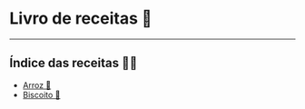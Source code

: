 # Livro de receitas 📖

---

## Índice das receitas 👨‍🍳
  - [Arroz 🍚](https://github.com/LucasJSM/Git-studies/blob/main/receitas/arroz.md) 
  - [Biscoito 🍪](https://github.com/LucasJSM/Git-studies/blob/main/receitas/cookies.md)
